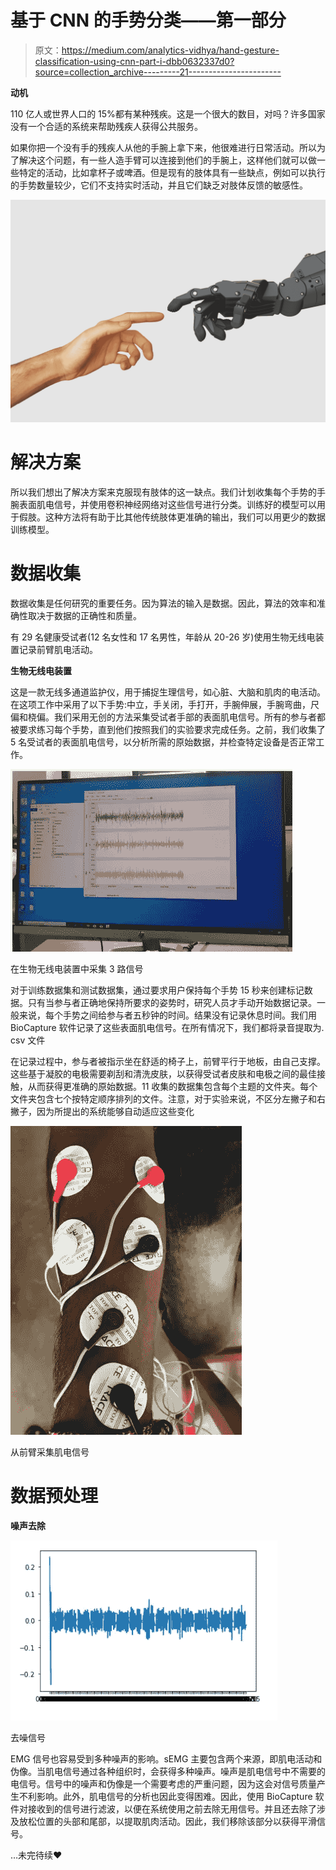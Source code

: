 # 基于 CNN 的手势分类——第一部分

> 原文：<https://medium.com/analytics-vidhya/hand-gesture-classification-using-cnn-part-i-dbb0632337d0?source=collection_archive---------21----------------------->

**动机**

110 亿人或世界人口的 15%都有某种残疾。这是一个很大的数目，对吗？许多国家没有一个合适的系统来帮助残疾人获得公共服务。

如果你把一个没有手的残疾人从他的手腕上拿下来，他很难进行日常活动。所以为了解决这个问题，有一些人造手臂可以连接到他们的手腕上，这样他们就可以做一些特定的活动，比如拿杯子或啤酒。但是现有的肢体具有一些缺点，例如可以执行的手势数量较少，它们不支持实时活动，并且它们缺乏对肢体反馈的敏感性。

![](img/0d4f42db2110f9efa2245c4af19b5fa6.png)

# **解决方案**

所以我们想出了解决方案来克服现有肢体的这一缺点。我们计划收集每个手势的手腕表面肌电信号，并使用卷积神经网络对这些信号进行分类。训练好的模型可以用于假肢。这种方法将有助于比其他传统肢体更准确的输出，我们可以用更少的数据训练模型。

# 数据收集

数据收集是任何研究的重要任务。因为算法的输入是数据。因此，算法的效率和准确性取决于数据的正确性和质量。

有 29 名健康受试者(12 名女性和 17 名男性，年龄从 20-26 岁)使用生物无线电装置记录前臂肌电活动。

**生物无线电装置**

这是一款无线多通道监护仪，用于捕捉生理信号，如心脏、大脑和肌肉的电活动。在这项工作中采用了以下手势:中立，手关闭，手打开，手腕伸展，手腕弯曲，尺偏和桡偏。我们采用无创的方法采集受试者手部的表面肌电信号。所有的参与者都被要求练习每个手势，直到他们按照我们的实验要求完成任务。之前，我们收集了 5 名受试者的表面肌电信号，以分析所需的原始数据，并检查特定设备是否正常工作。

![](img/65a1844fe5730ed5b54d33359762d1dc.png)

在生物无线电装置中采集 3 路信号

对于训练数据集和测试数据集，通过要求用户保持每个手势 15 秒来创建标记数据。只有当参与者正确地保持所要求的姿势时，研究人员才手动开始数据记录。一般来说，每个手势之间给参与者五秒钟的时间。结果没有记录休息时间。我们用 BioCapture 软件记录了这些表面肌电信号。在所有情况下，我们都将录音提取为. csv 文件

在记录过程中，参与者被指示坐在舒适的椅子上，前臂平行于地板，由自己支撑。这些基于凝胶的电极需要剃刮和清洗皮肤，以获得受试者皮肤和电极之间的最佳接触，从而获得更准确的原始数据。11 收集的数据集包含每个主题的文件夹。每个文件夹包含七个按特定顺序排列的文件。注意，对于实验来说，不区分左撇子和右撇子，因为所提出的系统能够自动适应这些变化

![](img/58ae7e482df0ea5bc7170c6f3e5f9030.png)

从前臂采集肌电信号

# 数据预处理

**噪声去除**

![](img/f5fd5de2076cdd67eba13c477b8278a1.png)

去噪信号

EMG 信号也容易受到多种噪声的影响。sEMG 主要包含两个来源，即肌电活动和伪像。当肌电信号通过各种组织时，会获得多种噪声。噪声是肌电信号中不需要的电信号。信号中的噪声和伪像是一个需要考虑的严重问题，因为这会对信号质量产生不利影响。此外，肌电信号的分析也因此变得困难。因此，使用 BioCapture 软件对接收到的信号进行滤波，以便在系统使用之前去除无用信号。并且还去除了涉及放松位置的头部和尾部，以提取肌肉活动。因此，我们移除该部分以获得平滑信号。

…未完待续❤